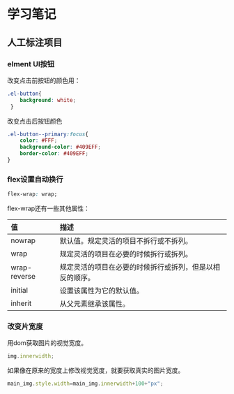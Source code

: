 # 学习笔记

## 人工标注项目

### elment UI按钮

改变点击前按钮的颜色用：

```css
.el-button{
	background: white;
 }
```

改变点击后按钮颜色

```css
.el-button--primary:focus{
    color: #FFF;
    background-color: #409EFF;
    border-color: #409EFF;
}
```

### flex设置自动换行

```css
flex-wrap: wrap;
```

flex-wrap还有一些其他属性：

| 值           | 描述                                                     |
| :----------- | :------------------------------------------------------- |
| nowrap       | 默认值。规定灵活的项目不拆行或不拆列。                   |
| wrap         | 规定灵活的项目在必要的时候拆行或拆列。                   |
| wrap-reverse | 规定灵活的项目在必要的时候拆行或拆列，但是以相反的顺序。 |
| initial      | 设置该属性为它的默认值。                                 |
| inherit      | 从父元素继承该属性。                                     |

### 改变片宽度

用dom获取图片的视觉宽度。

```js
img.innerwidth;
```

如果像在原来的宽度上修改视觉宽度，就要获取真实的图片宽度。

```js
main_img.style.width=main_img.innerwidth+100+"px";
```

